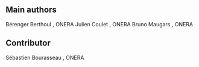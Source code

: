 Main authors
------------

Bérenger Berthoul <Berenger dot Berthoul at onera dot fr>, ONERA
Julien Coulet <Julien dot Coulet at onera dot fr>, ONERA
Bruno Maugars <Bruno dot Maugars at onera dot fr>, ONERA


Contributor
-----------
Sébastien Bourasseau <Sebastien dot Bourasseau at onera dot fr>, ONERA
